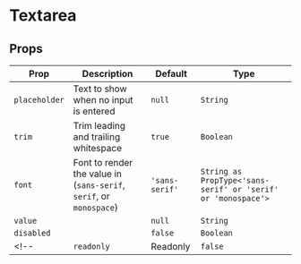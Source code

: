 # Textarea

## Props
| Prop          | Description                                                         | Default        | Type                                                         |
|---------------|---------------------------------------------------------------------|----------------|--------------------------------------------------------------|
| `placeholder` | Text to show when no input is entered                               | `null`         | `String`                                                     |
| `trim`        | Trim leading and trailing whitespace                                | `true`         | `Boolean`                                                    |
| `font`        | Font to render the value in (`sans-serif`, `serif`, or `monospace`) | `'sans-serif'` | `String as PropType<'sans-serif' or 'serif' or 'monospace'>` |
| `value`       |                                                                     | `null`         | `String`                                                     |
| `disabled`    |                                                                     | `false`        | `Boolean`                                                    |
<!-- | `readonly`    | Readonly                                                            | `false`        |                                                              | -->
